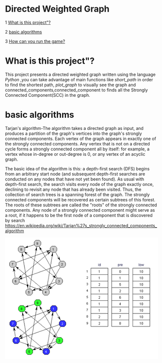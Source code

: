 # Directed Weighted Graph

1 [What is this project"?](#login-optional-fields)

2 [basic algorithms](#login-optional-fields-2)

3 [How can you run the game?](#login-optional-fields-3)

<h4 id="login-optional-fields">

# What is this project"?

</h4>

This project presents a directed weighted graph written using the language *Python*  ,you can take advantage of main functions like *short_path* in order to find the shortest path,
*plot_graph* to visually see the graph and connected_components,connected_component to finds all the Strongly Connected Component(SCC) in the graph.


<h4 id="login-optional-fields-2">

# basic algorithms

</h4>
Tarjan's algorithm-The algorithm takes a directed graph as input, and produces a partition of the graph's vertices into the graph's strongly connected components. Each vertex of the graph appears in exactly one of the strongly connected components. Any vertex that is not on a directed cycle forms a strongly connected component all by itself: for example, a vertex whose in-degree or out-degree is 0, or any vertex of an acyclic graph.

The basic idea of the algorithm is this: a depth-first search (DFS) begins from an arbitrary start node (and subsequent depth-first searches are conducted on any nodes that have not yet been found). As usual with depth-first search, the search visits every node of the graph exactly once, declining to revisit any node that has already been visited. Thus, the collection of search trees is a spanning forest of the graph. The strongly connected components will be recovered as certain subtrees of this forest. The roots of these subtrees are called the "roots" of the strongly connected components. Any node of a strongly connected component might serve as a root, if it happens to be the first node of a component that is discovered by search https://en.wikipedia.org/wiki/Tarjan%27s_strongly_connected_components_algorithm

![](https://github.com/Guppi4/Ex3_python/blob/main/Algorithm_Tarjan.png?raw=true)

<h4 id="login-optional-fields-3">

# 

</h4>





